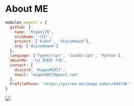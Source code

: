 # About ME

```js
modules.export = {
  github: {
    name: 'Migan178',
    nickName: '미간',
    project: ['kubot', 'discommand'],
    org: ['discommand']
  },
  language: ['TypeScript', 'JavaScript', 'Python'],
  aboutMe: '그냥 평범한 사람',
  contact: {
    discord: 'Migan#5917',
    email: 'migan9857@gmail.com'
  },
  ProfilePhoto: 'https://picrew.me/image_maker/494736'
}   
```
<img src="https://github-readme-stats.vercel.app/api/top-langs/?username=Migan178&theme=dark&hide_border=true&layout=compact" align="center" />
